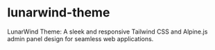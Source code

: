 # lunarwind-theme
LunarWind Theme: A sleek and responsive Tailwind CSS and Alpine.js admin panel design for seamless web applications. 
